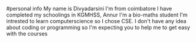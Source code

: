 #personal info
My name is Divyadarsini
I'm from coimbatore
I have completed my schoolings in KGMHSS, Annur
I'm a bio-maths student
I'm intrested to learn computerscience so I chose CSE.
I don't have any idea about coding or programming so I'm expecting you to help me to get easy with the courses
